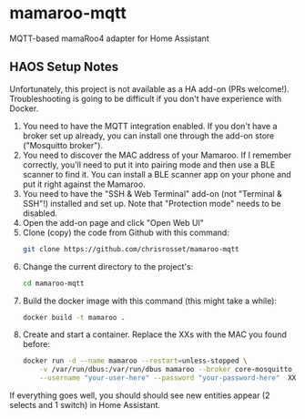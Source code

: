 # mamaroo-mqtt
MQTT-based mamaRoo4 adapter for Home Assistant

## HAOS Setup Notes

Unfortunately, this project is not available as a HA add-on (PRs welcome!).
Troubleshooting is going to be difficult if you don't have experience with
Docker.

1. You need to have the MQTT integration enabled. If you don't have a broker set
   up already, you can install one through the add-on store ("Mosquitto
   broker").
2. You need to discover the MAC address of your Mamaroo. If I remember
   correctly, you'll need to put it into pairing mode and then use a BLE scanner
   to find it. You can install a BLE scanner app on your phone and put it right
   against the Mamaroo.
3. You need to have the "SSH & Web Terminal" add-on (not "Terminal & SSH"!)
   installed and set up. Note that "Protection mode" needs to be disabled.
4. Open the add-on page and click "Open Web UI"
5. Clone (copy) the code from Github with this command:
   ```sh
   git clone https://github.com/chrisrosset/mamaroo-mqtt
   ```
6. Change the current directory to the project's:
   ```sh
   cd mamaroo-mqtt
   ```
7. Build the docker image with this command (this might take a while):
   ```sh
   docker build -t mamaroo .
   ```
8. Create and start a container. Replace the XXs with the MAC you found before:
   ```sh
   docker run -d --name mamaroo --restart=unless-stopped \
       -v /var/run/dbus:/var/run/dbus mamaroo --broker core-mosquitto \
       --username "your-user-here" --password "your-password-here"  XX:XX:XX:XX:XX:XX
   ```

If everything goes well, you should should see new entities appear (2 selects
and 1 switch) in Home Assistant.
